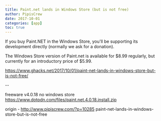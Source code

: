 ```yaml
---
title: Paint.net lands in Windows Store (but is not free)
author: PipisCrew
date: 2017-10-01
categories: [app]
toc: true
---
```


If you buy Paint.NET in the Windows Store, you'll be supporting its development directly (normally we ask for a donation).

The Windows Store version of Paint.net is available for $8.99 regularly, but currently for an introductory price of $5.99. 

https://www.ghacks.net/2017/10/01/paint-net-lands-in-windows-store-but-is-not-free/

--

freeware v4.0.18 no windows store 
https://www.dotpdn.com/files/paint.net.4.0.18.install.zip

origin - http://www.pipiscrew.com/?p=10285 paint-net-lands-in-windows-store-but-is-not-free